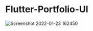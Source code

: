 # Flutter-Portfolio-UI

![Screenshot 2022-01-23 162450](https://user-images.githubusercontent.com/92415510/150674248-5a0363f3-db73-42bb-88d3-bdb7dfc83cb5.png)

